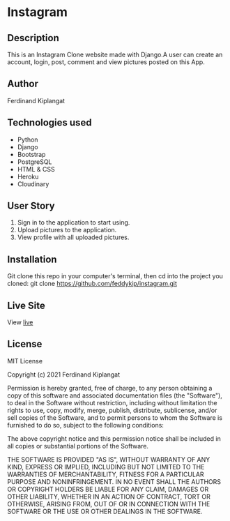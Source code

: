 # Instagram
## Description
This is an Instagram Clone website made with Django.A user can create an account, login, post, comment and view pictures posted on this App.
## Author
Ferdinand Kiplangat
## Technologies used
* Python
* Django
* Bootstrap
* PostgreSQL
* HTML & CSS
* Heroku
* Cloudinary
## User Story
1. Sign in to the application to start using.
2. Upload  pictures to the application.
3. View profile with all uploaded pictures.

## Installation
Git clone this repo in your computer's terminal, then cd into the project you cloned: git clone https://github.com/feddykip/instagram.git

## Live Site
View [live](https://fed-insta.herokuapp.com/)

## License
MIT License

Copyright (c) 2021 Ferdinand Kiplangat

Permission is hereby granted, free of charge, to any person obtaining a copy
of this software and associated documentation files (the "Software"), to deal
in the Software without restriction, including without limitation the rights
to use, copy, modify, merge, publish, distribute, sublicense, and/or sell
copies of the Software, and to permit persons to whom the Software is
furnished to do so, subject to the following conditions:

The above copyright notice and this permission notice shall be included in all
copies or substantial portions of the Software.

THE SOFTWARE IS PROVIDED "AS IS", WITHOUT WARRANTY OF ANY KIND, EXPRESS OR
IMPLIED, INCLUDING BUT NOT LIMITED TO THE WARRANTIES OF MERCHANTABILITY,
FITNESS FOR A PARTICULAR PURPOSE AND NONINFRINGEMENT. IN NO EVENT SHALL THE
AUTHORS OR COPYRIGHT HOLDERS BE LIABLE FOR ANY CLAIM, DAMAGES OR OTHER
LIABILITY, WHETHER IN AN ACTION OF CONTRACT, TORT OR OTHERWISE, ARISING FROM,
OUT OF OR IN CONNECTION WITH THE SOFTWARE OR THE USE OR OTHER DEALINGS IN THE
SOFTWARE.

  
     
           
 
